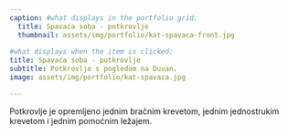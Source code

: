 ```yaml
---
caption: #what displays in the portfolio grid:
  title: Spavaća soba - potkrovlje
  thumbnail: assets/img/portfolio/kat-spavaca-front.jpg
  
#what displays when the item is clicked:
title: Spavaća soba - potkrovlje
subtitle: Potkrovlje s pogledom na Duvan.
image: assets/img/portfolio/kat-spavaca.jpg

---
```

Potkrovlje je opremljeno jednim bračnim krevetom, jednim jednostrukim krevetom i jednim pomoćnim ležajem.

